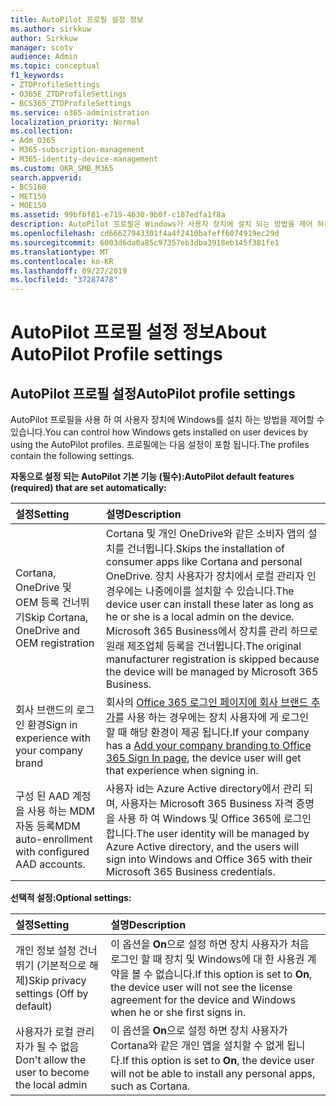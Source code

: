 ```yaml
---
title: AutoPilot 프로필 설정 정보
ms.author: sirkkuw
author: Sirkkuw
manager: scotv
audience: Admin
ms.topic: conceptual
f1_keywords:
- ZTDProfileSettings
- O365E_ZTDProfileSettings
- BCS365_ZTDProfileSettings
ms.service: o365-administration
localization_priority: Normal
ms.collection:
- Adm_O365
- M365-subscription-management
- M365-identity-device-management
ms.custom: OKR_SMB_M365
search.appverid:
- BCS160
- MET150
- MOE150
ms.assetid: 99bfbf81-e719-4630-9b0f-c187edfa1f8a
description: AutoPilot 프로필은 Windows가 사용자 장치에 설치 되는 방법을 제어 하는 데 도움이 됩니다. 이 프로필에는 Cortana 설치 건너뛰기와 같은 기본 설정과 선택적 설정이 포함 되어 있습니다.
ms.openlocfilehash: cd66627943301f4a4f2410bafeff6074919ec29d
ms.sourcegitcommit: 6003d6da0a85c97357eb3dba3918eb145f381fe1
ms.translationtype: MT
ms.contentlocale: ko-KR
ms.lasthandoff: 09/27/2019
ms.locfileid: "37287478"
---
```

# <a name="about-autopilot-profile-settings"></a><span data-ttu-id="a364e-104">AutoPilot 프로필 설정 정보</span><span class="sxs-lookup"><span data-stu-id="a364e-104">About AutoPilot Profile settings</span></span>

## <a name="autopilot-profile-settings"></a><span data-ttu-id="a364e-105">AutoPilot 프로필 설정</span><span class="sxs-lookup"><span data-stu-id="a364e-105">AutoPilot profile settings</span></span>

<span data-ttu-id="a364e-106">AutoPilot 프로필을 사용 하 여 사용자 장치에 Windows를 설치 하는 방법을 제어할 수 있습니다.</span><span class="sxs-lookup"><span data-stu-id="a364e-106">You can control how Windows gets installed on user devices by using the AutoPilot profiles.</span></span> <span data-ttu-id="a364e-107">프로필에는 다음 설정이 포함 됩니다.</span><span class="sxs-lookup"><span data-stu-id="a364e-107">The profiles contain the following settings.</span></span>
  
 <span data-ttu-id="a364e-108">**자동으로 설정 되는 AutoPilot 기본 기능 (필수):**</span><span class="sxs-lookup"><span data-stu-id="a364e-108">**AutoPilot default features (required) that are set automatically:**</span></span>
  
|<span data-ttu-id="a364e-109">**설정**</span><span class="sxs-lookup"><span data-stu-id="a364e-109">**Setting**</span></span>|<span data-ttu-id="a364e-110">**설명**</span><span class="sxs-lookup"><span data-stu-id="a364e-110">**Description**</span></span>|
|:-----|:-----|
|<span data-ttu-id="a364e-111">Cortana, OneDrive 및 OEM 등록 건너뛰기</span><span class="sxs-lookup"><span data-stu-id="a364e-111">Skip Cortana, OneDrive and OEM registration</span></span>  <br/> |<span data-ttu-id="a364e-112">Cortana 및 개인 OneDrive와 같은 소비자 앱의 설치를 건너뜁니다.</span><span class="sxs-lookup"><span data-stu-id="a364e-112">Skips the installation of consumer apps like Cortana and personal OneDrive.</span></span> <span data-ttu-id="a364e-113">장치 사용자가 장치에서 로컬 관리자 인 경우에는 나중에이를 설치할 수 있습니다.</span><span class="sxs-lookup"><span data-stu-id="a364e-113">The device user can install these later as long as he or she is a local admin on the device.</span></span> <span data-ttu-id="a364e-114">Microsoft 365 Business에서 장치를 관리 하므로 원래 제조업체 등록을 건너뜁니다.</span><span class="sxs-lookup"><span data-stu-id="a364e-114">The original manufacturer registration is skipped because the device will be managed by Microsoft 365 Business.</span></span>  <br/> |
|<span data-ttu-id="a364e-115">회사 브랜드의 로그인 환경</span><span class="sxs-lookup"><span data-stu-id="a364e-115">Sign in experience with your company brand</span></span>  <br/> |<span data-ttu-id="a364e-116">회사의 [Office 365 로그인 페이지에 회사 브랜드 추가](https://support.office.com/article/a1229cdb-ce19-4da5-90c7-2b9b146aef0a)를 사용 하는 경우에는 장치 사용자에 게 로그인 할 때 해당 환경이 제공 됩니다.</span><span class="sxs-lookup"><span data-stu-id="a364e-116">If your company has a [Add your company branding to Office 365 Sign In page](https://support.office.com/article/a1229cdb-ce19-4da5-90c7-2b9b146aef0a), the device user will get that experience when signing in.</span></span>  <br/> |
|<span data-ttu-id="a364e-117">구성 된 AAD 계정을 사용 하는 MDM 자동 등록</span><span class="sxs-lookup"><span data-stu-id="a364e-117">MDM auto-enrollment with configured AAD accounts.</span></span>  <br/> |<span data-ttu-id="a364e-118">사용자 id는 Azure Active directory에서 관리 되며, 사용자는 Microsoft 365 Business 자격 증명을 사용 하 여 Windows 및 Office 365에 로그인 합니다.</span><span class="sxs-lookup"><span data-stu-id="a364e-118">The user identity will be managed by Azure Active directory, and the users will sign into Windows and Office 365 with their Microsoft 365 Business credentials.</span></span>  <br/> |
   
 <span data-ttu-id="a364e-119">**선택적 설정:**</span><span class="sxs-lookup"><span data-stu-id="a364e-119">**Optional settings:**</span></span>
  
|<span data-ttu-id="a364e-120">**설정**</span><span class="sxs-lookup"><span data-stu-id="a364e-120">**Setting**</span></span>|<span data-ttu-id="a364e-121">**설명**</span><span class="sxs-lookup"><span data-stu-id="a364e-121">**Description**</span></span>|
|:-----|:-----|
|<span data-ttu-id="a364e-122">개인 정보 설정 건너뛰기 (기본적으로 해제)</span><span class="sxs-lookup"><span data-stu-id="a364e-122">Skip privacy settings (Off by default)</span></span>  <br/> |<span data-ttu-id="a364e-123">이 옵션을 **On**으로 설정 하면 장치 사용자가 처음 로그인 할 때 장치 및 Windows에 대 한 사용권 계약을 볼 수 없습니다.</span><span class="sxs-lookup"><span data-stu-id="a364e-123">If this option is set to **On**, the device user will not see the license agreement for the device and Windows when he or she first signs in.</span></span>  <br/> |
|<span data-ttu-id="a364e-124">사용자가 로컬 관리자가 될 수 없음</span><span class="sxs-lookup"><span data-stu-id="a364e-124">Don't allow the user to become the local admin</span></span>  <br/> |<span data-ttu-id="a364e-125">이 옵션을 **On**으로 설정 하면 장치 사용자가 Cortana와 같은 개인 앱을 설치할 수 없게 됩니다.</span><span class="sxs-lookup"><span data-stu-id="a364e-125">If this option is set to **On**, the device user will not be able to install any personal apps, such as Cortana.</span></span>  <br/> |
   
